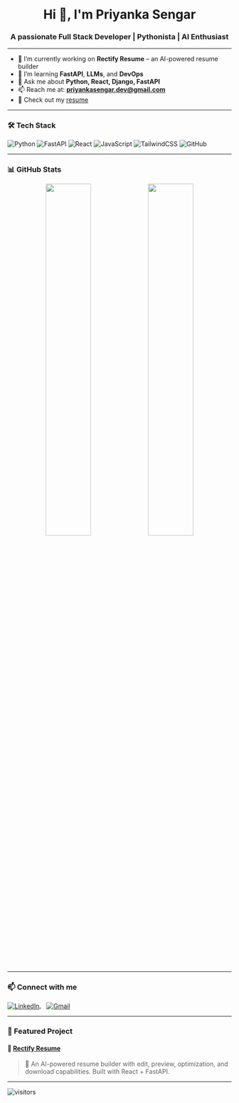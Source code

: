 <h1 align="center">Hi 👋, I'm Priyanka Sengar</h1>
<h3 align="center">A passionate Full Stack Developer | Pythonista | AI Enthusiast</h3>

---

- 🔭 I’m currently working on **Rectify Resume** – an AI-powered resume builder  
- 🌱 I’m learning **FastAPI**, **LLMs**, and **DevOps**  
- 💬 Ask me about **Python, React, Django, FastAPI**  
- 📫 Reach me at: **priyankasengar.dev@gmail.com**  
- 📄 Check out my [resume](https://drive.google.com/file/d/1e4a7LPCtdsECtWBlR7yF0tTFQeguU_sU/view?usp=sharing)  

---

### 🛠️ Tech Stack

![Python](https://img.shields.io/badge/-Python-05122A?style=flat&logo=python)
![FastAPI](https://img.shields.io/badge/-FastAPI-05122A?style=flat&logo=fastapi)
![React](https://img.shields.io/badge/-React-05122A?style=flat&logo=react)
![JavaScript](https://img.shields.io/badge/-JavaScript-05122A?style=flat&logo=javascript)
![TailwindCSS](https://img.shields.io/badge/-TailwindCSS-05122A?style=flat&logo=tailwindcss)
![GitHub](https://img.shields.io/badge/-GitHub-05122A?style=flat&logo=github)

---

### 📊 GitHub Stats

<div align="center">
  <img src="https://github-readme-stats.vercel.app/api?username=priyanka8-sys&show_icons=true&theme=radical" width="45%"/>
  <img src="https://github-readme-streak-stats.herokuapp.com?user=priyanka8-sys&theme=radical" width="45%"/>
</div>

---

### 📫 Connect with me

<p align="left">
<a href="https://linkedin.com/in/priyanka8-sys" >
  <img align="center" src="https://img.shields.io/badge/LinkedIn-blue?style=flat&logo=linkedin" alt="LinkedIn" />
</a>
&nbsp;&nbsp;
<a href="mailto:priyankasengar.dev@gmail.com" >
  <img align="center" src="https://img.shields.io/badge/Gmail-red?style=flat&logo=gmail" alt="Gmail" />
</a>
</p>

---

### 🌟 Featured Project

#### 🔗 [Rectify Resume](https://github.com/priyanka8-sys/rectify-resume)

> 🧠 An AI-powered resume builder with edit, preview, optimization, and download capabilities. Built with React + FastAPI.

---

![visitors](https://visitor-badge.laobi.icu/badge?page_id=priyanka8-sys)

